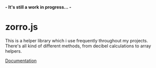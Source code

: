 **- It's still a work in progress... -**

# zorro.js

This is a helper library which i use frequently throughout my projects.
There's all kind of different methods, from decibel calculations to array helpers.

[Documentation](api.md)
